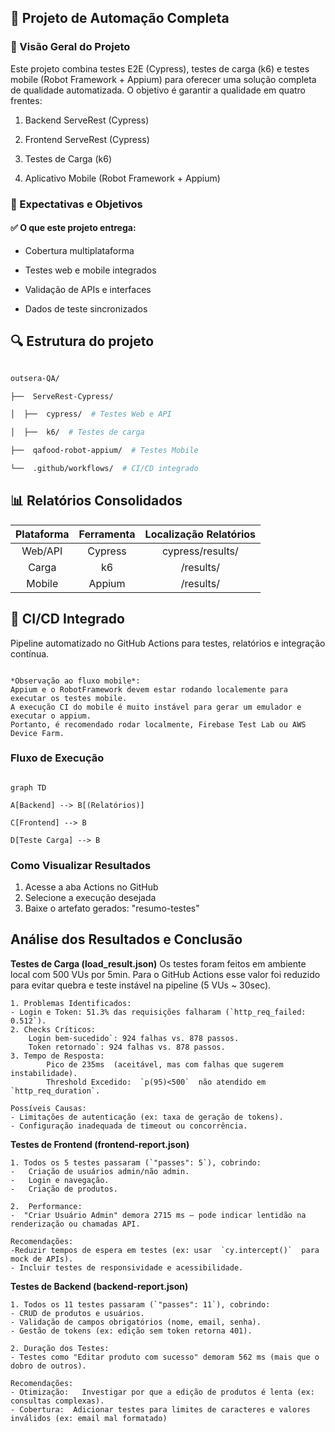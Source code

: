 
## 📌 Projeto de Automação Completa

  

### 🚀 Visão Geral do Projeto

Este projeto combina testes E2E (Cypress), testes de carga (k6) e testes mobile (Robot Framework + Appium) para oferecer uma solução completa de qualidade automatizada. O objetivo é garantir a qualidade em quatro frentes:

  

1. Backend ServeRest (Cypress)

2. Frontend ServeRest (Cypress)

3. Testes de Carga (k6)

4. Aplicativo Mobile (Robot Framework + Appium)

  

### 📌 Expectativas e Objetivos

#### ✅ O que este projeto entrega:

  

- Cobertura multiplataforma

- Testes web e mobile integrados

- Validação de APIs e interfaces

- Dados de teste sincronizados

  

## 🔍 Estrutura do projeto

```bash

outsera-QA/

├──  ServeRest-Cypress/

│  ├──  cypress/  # Testes Web e API

│  ├──  k6/  # Testes de carga

├──  qafood-robot-appium/  # Testes Mobile

└──  .github/workflows/  # CI/CD integrado

```

  

## 📊 Relatórios Consolidados

| Plataforma | Ferramenta | Localização Relatórios |
|:----------:|:-------------:|:----------------------------:|
| Web/API | Cypress | cypress/results/ |
| Carga | k6 | /results/ |
| Mobile | Appium | /results/ |


## 🚀 CI/CD Integrado
  

Pipeline automatizado no GitHub Actions para testes, relatórios e integração contínua.

```plaintext

*Observação ao fluxo mobile*:
Appium e o RobotFramework devem estar rodando localemente para executar os testes mobile.
A execução CI do mobile é muito instável para gerar um emulador e executar o appium.
Portanto, é recomendado rodar localmente, Firebase Test Lab ou AWS Device Farm.

```

### Fluxo de Execução

```mermaid

graph TD

A[Backend] --> B[(Relatórios)]

C[Frontend] --> B

D[Teste Carga] --> B

```

### Como Visualizar Resultados

1. Acesse a aba Actions no GitHub
2. Selecione a execução desejada
3. Baixe o artefato gerados: "resumo-testes"


## Análise dos Resultados e Conclusão

**Testes de Carga (load_result.json)**
Os testes foram feitos em ambiente local com 500 VUs por 5min. Para o GitHub Actions esse valor foi reduzido para evitar quebra e teste instável na pipeline (5 VUs ~ 30sec).
```plaintext
1. Problemas Identificados:
- Login e Token: 51.3% das requisições falharam (`http_req_failed: 0.512`).
2. Checks Críticos:            
	Login bem-sucedido`: 924 falhas vs. 878 passos.
    Token retornado`: 924 falhas vs. 878 passos.
3. Tempo de Resposta:
        Pico de 235ms  (aceitável, mas com falhas que sugerem instabilidade).
        Threshold Excedido:  `p(95)<500`  não atendido em  `http_req_duration`.
            
Possíveis Causas:
- Limitações de autenticação (ex: taxa de geração de tokens).
- Configuração inadequada de timeout ou concorrência.
```

**Testes de Frontend (frontend-report.json)**

```plaintext
1. Todos os 5 testes passaram (`"passes": 5`), cobrindo:
-   Criação de usuários admin/não admin.            
-   Login e navegação.            
-   Criação de produtos.
            
2.  Performance:
-  "Criar Usuário Admin" demora 2715 ms – pode indicar lentidão na renderização ou chamadas API.
                
Recomendações:
-Reduzir tempos de espera em testes (ex: usar  `cy.intercept()`  para mock de APIs).
- Incluir testes de responsividade e acessibilidade.
```

**Testes de Backend (backend-report.json)**

```plaintext
1. Todos os 11 testes passaram (`"passes": 11`), cobrindo:
- CRUD de produtos e usuários.
- Validação de campos obrigatórios (nome, email, senha).
- Gestão de tokens (ex: edição sem token retorna 401).
            
2. Duração dos Testes:
- Testes como "Editar produto com sucesso" demoram 562 ms (mais que o dobro de outros).
        
Recomendações:
- Otimização:   Investigar por que a edição de produtos é lenta (ex: consultas complexas).
- Cobertura:  Adicionar testes para limites de caracteres e valores inválidos (ex: email mal formatado)
```
